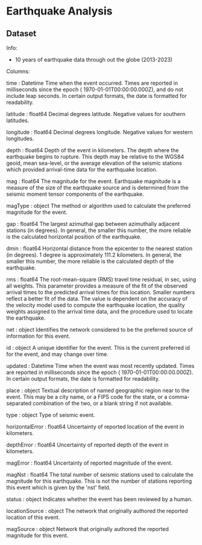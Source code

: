 # Earthquake Analysis

## Dataset

Info:
- 10 years of earthquake data through out the globe (2013-2023)


Columns:

time : Datetime
        Time when the event occurred. Times are reported in milliseconds since the epoch ( 1970-01-01T00:00:00.000Z), and do not include leap seconds. In certain output formats, the date is formatted for readability.

latitude : float64
        Decimal degrees latitude. Negative values for southern latitudes.

longitude : float64
        Decimal degrees longitude. Negative values for western longitudes.

depth : float64
        Depth of the event in kilometers. The depth where the earthquake begins to rupture. This depth may be relative to the WGS84 geoid, mean sea-level, or the average elevation of the seismic stations which provided arrival-time data for the earthquake location.

mag : float64
        The magnitude for the event. Earthquake magnitude is a measure of the size of the earthquake source and is determined from the seismic moment tensor components of the earthquake.

magType : object
        The method or algorithm used to calculate the preferred magnitude for the event.

gap : float64
        The largest azimuthal gap between azimuthally adjacent stations (in degrees). In general, the smaller this number, the more reliable is the calculated horizontal position of the earthquake.

dmin : float64
        Horizontal distance from the epicenter to the nearest station (in degrees). 1 degree is approximately 111.2 kilometers. In general, the smaller this number, the more reliable is the calculated depth of the earthquake.

rms : float64
        The root-mean-square (RMS) travel time residual, in sec, using all weights. This parameter provides a measure of the fit of the observed arrival times to the predicted arrival times for this location. Smaller numbers reflect a better fit of the data. The value is dependent on the accuracy of the velocity model used to compute the earthquake location, the quality weights assigned to the arrival time data, and the procedure used to locate the earthquake.

net : object
        Identifies the network considered to be the preferred source of information for this event.

id : object
        A unique identifier for the event. This is the current preferred id for the event, and may change over time.

updated : Datetime
        Time when the event was most recently updated. Times are reported in milliseconds since the epoch ( 1970-01-01T00:00:00.000Z). In certain output formats, the date is formatted for readability.

place : object
        Textual description of named geographic region near to the event. This may be a city name, or a FIPS code for the state, or a comma-separated combination of the two, or a blank string if not available.

type : object
        Type of seismic event.

horizontalError : float64
        Uncertainty of reported location of the event in kilometers.

depthError : float64
        Uncertainty of reported depth of the event in kilometers.

magError : float64
        Uncertainty of reported magnitude of the event.

magNst : float64
        The total number of seismic stations used to calculate the magnitude for this earthquake. This is not the number of stations reporting this event which is given by the 'nst' field.

status : object
        Indicates whether the event has been reviewed by a human.

locationSource : object
        The network that originally authored the reported location of this event.

magSource : object
        Network that originally authored the reported magnitude for this event.